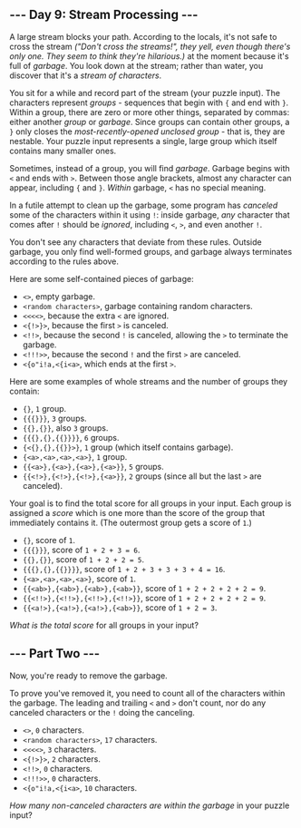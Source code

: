 \-\-\- Day 9: Stream Processing ---
-----------------------------------

A large stream blocks your path. According to the locals, it's not safe to cross the stream _("Don't cross the streams!", they yell, even though there's only one. They seem to think they're hilarious.)_ at the moment because it's full of _garbage_. You look down at the stream; rather than water, you discover that it's a _stream of characters_.

You sit for a while and record part of the stream (your puzzle input). The characters represent _groups_ \- sequences that begin with `{` and end with `}`. Within a group, there are zero or more other things, separated by commas: either another _group_ or _garbage_. Since groups can contain other groups, a `}` only closes the _most-recently-opened unclosed group_ \- that is, they are nestable. Your puzzle input represents a single, large group which itself contains many smaller ones.

Sometimes, instead of a group, you will find _garbage_. Garbage begins with `<` and ends with `>`. Between those angle brackets, almost any character can appear, including `{` and `}`. _Within_ garbage, `<` has no special meaning.

In a futile attempt to clean up the garbage, some program has _canceled_ some of the characters within it using `!`: inside garbage, _any_ character that comes after `!` should be _ignored_, including `<`, `>`, and even another `!`.

You don't see any characters that deviate from these rules. Outside garbage, you only find well-formed groups, and garbage always terminates according to the rules above.

Here are some self-contained pieces of garbage:

*   `<>`, empty garbage.
*   `<random characters>`, garbage containing random characters.
*   `<<<<>`, because the extra `<` are ignored.
*   `<{!>}>`, because the first `>` is canceled.
*   `<!!>`, because the second `!` is canceled, allowing the `>` to terminate the garbage.
*   `<!!!>>`, because the second `!` and the first `>` are canceled.
*   `<{o"i!a,<{i<a>`, which ends at the first `>`.

Here are some examples of whole streams and the number of groups they contain:

*   `{}`, `1` group.
*   `{{{}}}`, `3` groups.
*   `{{},{}}`, also `3` groups.
*   `{{{},{},{{}}}}`, `6` groups.
*   `{<{},{},{{}}>}`, `1` group (which itself contains garbage).
*   `{<a>,<a>,<a>,<a>}`, `1` group.
*   `{{<a>},{<a>},{<a>},{<a>}}`, `5` groups.
*   `{{<!>},{<!>},{<!>},{<a>}}`, `2` groups (since all but the last `>` are canceled).

Your goal is to find the total score for all groups in your input. Each group is assigned a _score_ which is one more than the score of the group that immediately contains it. (The outermost group gets a score of `1`.)

*   `{}`, score of `1`.
*   `{{{}}}`, score of `1 + 2 + 3 = 6`.
*   `{{},{}}`, score of `1 + 2 + 2 = 5`.
*   `{{{},{},{{}}}}`, score of `1 + 2 + 3 + 3 + 3 + 4 = 16`.
*   `{<a>,<a>,<a>,<a>}`, score of `1`.
*   `{{<ab>},{<ab>},{<ab>},{<ab>}}`, score of `1 + 2 + 2 + 2 + 2 = 9`.
*   `{{<!!>},{<!!>},{<!!>},{<!!>}}`, score of `1 + 2 + 2 + 2 + 2 = 9`.
*   `{{<a!>},{<a!>},{<a!>},{<ab>}}`, score of `1 + 2 = 3`.

_What is the total score_ for all groups in your input?

\-\-\- Part Two ---
-------------------

Now, you're ready to remove the garbage.

To prove you've removed it, you need to count all of the characters within the garbage. The leading and trailing `<` and `>` don't count, nor do any canceled characters or the `!` doing the canceling.

*   `<>`, `0` characters.
*   `<random characters>`, `17` characters.
*   `<<<<>`, `3` characters.
*   `<{!>}>`, `2` characters.
*   `<!!>`, `0` characters.
*   `<!!!>>`, `0` characters.
*   `<{o"i!a,<{i<a>`, `10` characters.

_How many non-canceled characters are within the garbage_ in your puzzle input?